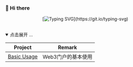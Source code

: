 ### 👋 Hi there

<div align="center">

[![Typing SVG](https://readme-typing-svg.herokuapp.com?font=Handlee&center=true&vCenter=true&width=500&height=60&lines=The+traveler+often+arrives%2C+and+the+doer+often+succeeds.)](https://git.io/typing-svg)



<img src="https://camo.githubusercontent.com/82291b0fe831bfc6781e07fc5090cbd0a8b912bb8b8d4fec0696c881834f81ac/68747470733a2f2f70726f626f742e6d656469612f394575424971676170492e676966"
width="800"  height="3">

</div>


<details open>
<summary>点击展开 ...</summary>

|                        Project                         |               Remark             |
| :----------------------------------------------------: | :------------------------------: |
| [Basic Usage](https://github.com/ox-dao/video/releases/download/web3/1-BasicUsage.mp4)| Web3门户的基本使用 |


</details>
